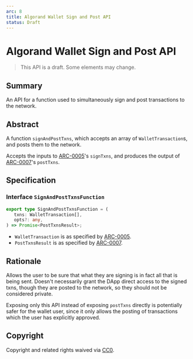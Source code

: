 ```yaml
---
arc: 8
title: Algorand Wallet Sign and Post API
status: Draft
---
```


# Algorand Wallet Sign and Post API

> This API is a draft.
> Some elements may change.

## Summary

An API for a function used to simultaneously sign and post transactions to the network.

## Abstract

A function `signAndPostTxns`, which accepts an array of `WalletTransaction`s, and posts them to the network.

Accepts the inputs to [ARC-0005](arc-0005.md)'s `signTxns`, and produces the output of [ARC-0007](arc-0007.md)'s `postTxns`.

## Specification

### Interface `SignAndPostTxnsFunction`

```ts
export type SignAndPostTxnsFunction = (
   txns: WalletTransaction[],
   opts?: any,
) => Promise<PostTxnsResult>;
```

* `WalletTransaction` is as specified by [ARC-0005](arc-0005.md).
* `PostTxnsResult` is as specified by [ARC-0007](arc-0007.md).

## Rationale

Allows the user to be sure that what they are signing is in fact all that is being sent. Doesn't necessarily grant the DApp direct access to the signed txns, though they are posted to the network, so they should not be considered private.

Exposing only this API instead of exposing `postTxns` directly is potentially safer for the wallet user, since it only allows the posting of transactions which the user has explicitly approved.

## Copyright

Copyright and related rights waived via [CC0](https://creativecommons.org/publicdomain/zero/1.0/).
